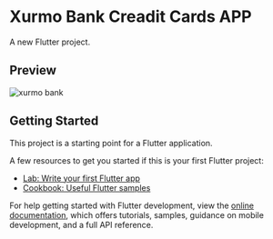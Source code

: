 # Xurmo Bank Creadit Cards APP

A new Flutter project.

## Preview
![xurmo bank](https://github.com/khusantoy/xurmo-bank-creditcards/tree/main/preview/xurmobank.jpg?raw=true)

## Getting Started

This project is a starting point for a Flutter application.

A few resources to get you started if this is your first Flutter project:

- [Lab: Write your first Flutter app](https://docs.flutter.dev/get-started/codelab)
- [Cookbook: Useful Flutter samples](https://docs.flutter.dev/cookbook)

For help getting started with Flutter development, view the
[online documentation](https://docs.flutter.dev/), which offers tutorials,
samples, guidance on mobile development, and a full API reference.
